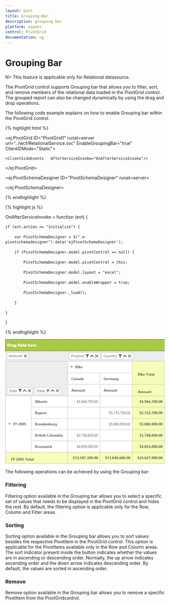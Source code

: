 ```yaml
---
layout: post
title: Grouping-Bar
description: grouping bar
platform: aspnet
control: PivotGrid
documentation: ug
---
```


# Grouping Bar

N> This feature is applicable only for Relational datasource.

The PivotGrid control supports Grouping bar that allows you to filter, sort, and remove members of the relational data loaded in the PivotGrid control. The grouped report can also be changed dynamically by using the drag and drop operations.

The following code example explains on how to enable Grouping bar within the PivotGrid control.

{% highlight html %}

<ej:PivotGrid ID="PivotGrid1" runat=server url="../wcf/RelationalService.svc"    EnableGroupingBar="true"  ClientIDMode="Static">

    <ClientSideEvents   AfterServiceInvoke="OnAfterServiceInvoke"/>

</ej:PivotGrid>

<ej:PivotSchemaDesigner ID="PivotSchemaDesigner" runat=server>

</ej:PivotSchemaDesigner>

{% endhighlight %}

{% highlight js %}

OnAfterServiceInvoke = function (evt) {

    if (evt.action == "initialize") {

        var PivotSchemaDesigner = $(".e-pivotschemadesigner").data('ejPivotSchemaDesigner');

        if (PivotSchemaDesigner.model.pivotControl == null) {

            PivotSchemaDesigner.model.pivotControl = this;

            PivotSchemaDesigner.model.layout = "excel";

            PivotSchemaDesigner.model.enableWrapper = true;

            PivotSchemaDesigner._load();

        }

    }

}

{% endhighlight %}

![](Grouping-Bar_images/Grouping-Bar_img1.png)

The following operations can be achieved by using the Grouping bar:

### Filtering

Filtering option available in the Grouping bar allows you to select a specific set of values that needs to be displayed in the PivotGrid control and hides the rest. By default, the filtering option is applicable only for the Row, Column and Filter areas.

### Sorting

Sorting option available in the Grouping bar allows you to sort values besides the respective PivotItem in the PivotGrid control. This option is applicable for the PivotItems available only in the Row and Column areas. The sort indicator present inside the button indicates whether the values are in ascending or descending order. Normally, the up arrow indicates ascending order and the down arrow indicates descending order. By default, the values are sorted in ascending order.

### Remove

Remove option available in the Grouping bar allows you to remove a specific PivotItem from the PivotGridcontrol.

